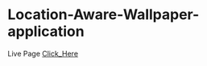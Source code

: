 # Location-Aware-Wallpaper-application

Live Page [Click_Here](https://seba-16.github.io/Location-Aware-Wallpaper-application/)
